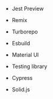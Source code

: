 - Jest Preview

- Remix

- Turborepo

- Esbuild

- Material UI

- Testing library

- Cypress

- Solid.js
